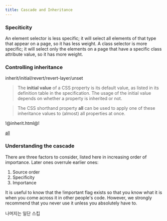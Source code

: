 ```yaml
---
title: Cascade and Inheritance
---
```


### Speciticity

An element selector is less specific; it will select all elements of that type that appear on a
page, so it has less weight. A class selector is more specific; it will select only the elements on
a page that have a specific class attribute value, so it has more weight.

### Controlling inheritance

inherit/initial/revert/revert-layer/unset

> The **initial value** of a CSS property is its default value, as listed in its definition table in
> the specification. The usage of the initial value depends on whether a property is inherited or
> not.

> The CSS shorthand property **all** can be used to apply one of these inheritance values to
> (almost) all properties at once.

!@inherit.html@!

[all](https://developer.mozilla.org/en-US/docs/Web/CSS/all)

### Understanding the cascade

There are three factors to consider, listed here in increasing order of importance. Later ones
overrule earlier ones:

1. Source order
2. Specificity
3. Importance

It is useful to know that the !important flag exists so that you know what it is when you come
across it in other people's code. However, we strongly recommend that you never use it unless you
absolutely have to.

나머지는 일단 스킵
